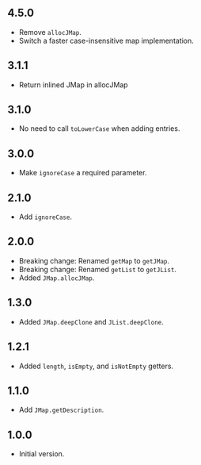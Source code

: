 ## 4.5.0

- Remove `allocJMap`.
- Switch a faster case-insensitive map implementation.

## 3.1.1

- Return inlined JMap in allocJMap

## 3.1.0

- No need to call `toLowerCase` when adding entries.

## 3.0.0

- Make `ignoreCase` a required parameter.

## 2.1.0

- Add `ignoreCase`.

## 2.0.0

- Breaking change: Renamed `getMap` to `getJMap`.
- Breaking change: Renamed `getList` to `getJList`.
- Added `JMap.allocJMap`.

## 1.3.0

- Added `JMap.deepClone` and `JList.deepClone`.

## 1.2.1

- Added `length`, `isEmpty`, and `isNotEmpty` getters.

## 1.1.0

- Add `JMap.getDescription`.

## 1.0.0

- Initial version.
